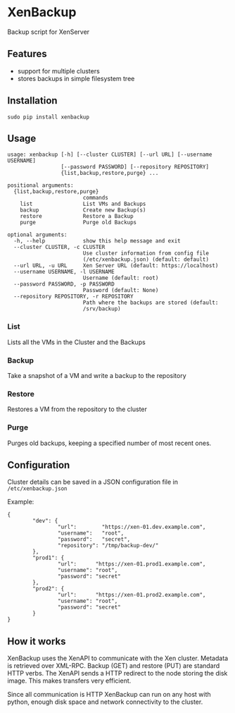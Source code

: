 # XenBackup

Backup script for XenServer

## Features

- support for multiple clusters
- stores backups in simple filesystem tree

## Installation

	sudo pip install xenbackup


## Usage

	usage: xenbackup [-h] [--cluster CLUSTER] [--url URL] [--username USERNAME]
	                 [--password PASSWORD] [--repository REPOSITORY]
	                 {list,backup,restore,purge} ...
	
	positional arguments:
	  {list,backup,restore,purge}
	                        commands
	    list                List VMs and Backups
	    backup              Create new Backup(s)
	    restore             Restore a Backup
	    purge               Purge old Backups
	
	optional arguments:
	  -h, --help            show this help message and exit
	  --cluster CLUSTER, -c CLUSTER
	                        Use cluster information from config file
	                        (/etc/xenbackup.json) (default: default)
	  --url URL, -u URL     Xen Server URL (default: https://localhost)
	  --username USERNAME, -l USERNAME
	                        Username (default: root)
	  --password PASSWORD, -p PASSWORD
	                        Password (default: None)
	  --repository REPOSITORY, -r REPOSITORY
	                        Path where the backups are stored (default:
	                        /srv/backup)

### List

Lists all the VMs in the Cluster and the Backups

### Backup

Take a snapshot of a VM and write a backup to the repository

### Restore

Restores a VM from the repository to the cluster

### Purge

Purges old backups, keeping a specified number of most recent ones.

## Configuration

Cluster details can be saved in a JSON configuration file in <code>/etc/xenbackup.json</code>

Example:

	{
	        "dev": {
	                "url":        "https://xen-01.dev.example.com",
	                "username":   "root",
	                "password":   "secret",
	                "repository": "/tmp/backup-dev/"
	        },
	        "prod1": {
	                "url":      "https://xen-01.prod1.example.com",
	                "username": "root",
	                "password": "secret"
	        },
	        "prod2": {
	                "url":      "https://xen-01.prod2.example.com",
	                "username": "root",
	                "password": "secret"
	        }
	}


## How it works

XenBackup uses the XenAPI to communicate with the Xen cluster. Metadata is retrieved over XML-RPC. Backup (GET) and restore (PUT) are standard HTTP verbs. The XenAPI sends a HTTP redirect to the node storing the disk image. This makes transfers very efficient.

Since all communication is HTTP XenBackup can run on any host with python, enough disk space and network connectivity to the cluster.
